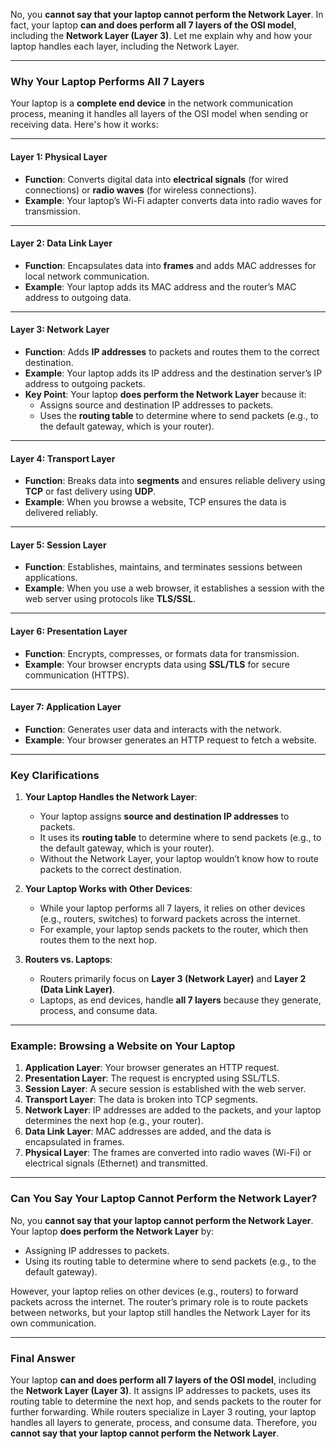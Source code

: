 No, you **cannot say that your laptop cannot perform the Network Layer**. In fact, your laptop **can and does perform all 7 layers of the OSI model**, including the **Network Layer (Layer 3)**. Let me explain why and how your laptop handles each layer, including the Network Layer.

---

### Why Your Laptop Performs All 7 Layers

Your laptop is a **complete end device** in the network communication process, meaning it handles all layers of the OSI model when sending or receiving data. Here's how it works:

---

#### **Layer 1: Physical Layer**

- **Function**: Converts digital data into **electrical signals** (for wired connections) or **radio waves** (for wireless connections).
- **Example**: Your laptop’s Wi-Fi adapter converts data into radio waves for transmission.

---

#### **Layer 2: Data Link Layer**

- **Function**: Encapsulates data into **frames** and adds MAC addresses for local network communication.
- **Example**: Your laptop adds its MAC address and the router’s MAC address to outgoing data.

---

#### **Layer 3: Network Layer**

- **Function**: Adds **IP addresses** to packets and routes them to the correct destination.
- **Example**: Your laptop adds its IP address and the destination server’s IP address to outgoing packets.
- **Key Point**: Your laptop **does perform the Network Layer** because it:
  - Assigns source and destination IP addresses to packets.
  - Uses the **routing table** to determine where to send packets (e.g., to the default gateway, which is your router).

---

#### **Layer 4: Transport Layer**

- **Function**: Breaks data into **segments** and ensures reliable delivery using **TCP** or fast delivery using **UDP**.
- **Example**: When you browse a website, TCP ensures the data is delivered reliably.

---

#### **Layer 5: Session Layer**

- **Function**: Establishes, maintains, and terminates sessions between applications.
- **Example**: When you use a web browser, it establishes a session with the web server using protocols like **TLS/SSL**.

---

#### **Layer 6: Presentation Layer**

- **Function**: Encrypts, compresses, or formats data for transmission.
- **Example**: Your browser encrypts data using **SSL/TLS** for secure communication (HTTPS).

---

#### **Layer 7: Application Layer**

- **Function**: Generates user data and interacts with the network.
- **Example**: Your browser generates an HTTP request to fetch a website.

---

### Key Clarifications

1. **Your Laptop Handles the Network Layer**:

   - Your laptop assigns **source and destination IP addresses** to packets.
   - It uses its **routing table** to determine where to send packets (e.g., to the default gateway, which is your router).
   - Without the Network Layer, your laptop wouldn’t know how to route packets to the correct destination.

2. **Your Laptop Works with Other Devices**:

   - While your laptop performs all 7 layers, it relies on other devices (e.g., routers, switches) to forward packets across the internet.
   - For example, your laptop sends packets to the router, which then routes them to the next hop.

3. **Routers vs. Laptops**:
   - Routers primarily focus on **Layer 3 (Network Layer)** and **Layer 2 (Data Link Layer)**.
   - Laptops, as end devices, handle **all 7 layers** because they generate, process, and consume data.

---

### Example: Browsing a Website on Your Laptop

1. **Application Layer**: Your browser generates an HTTP request.
2. **Presentation Layer**: The request is encrypted using SSL/TLS.
3. **Session Layer**: A secure session is established with the web server.
4. **Transport Layer**: The data is broken into TCP segments.
5. **Network Layer**: IP addresses are added to the packets, and your laptop determines the next hop (e.g., your router).
6. **Data Link Layer**: MAC addresses are added, and the data is encapsulated in frames.
7. **Physical Layer**: The frames are converted into radio waves (Wi-Fi) or electrical signals (Ethernet) and transmitted.

---

### Can You Say Your Laptop Cannot Perform the Network Layer?

No, you **cannot say that your laptop cannot perform the Network Layer**. Your laptop **does perform the Network Layer** by:

- Assigning IP addresses to packets.
- Using its routing table to determine where to send packets (e.g., to the default gateway).

However, your laptop relies on other devices (e.g., routers) to forward packets across the internet. The router’s primary role is to route packets between networks, but your laptop still handles the Network Layer for its own communication.

---

### Final Answer

Your laptop **can and does perform all 7 layers of the OSI model**, including the **Network Layer (Layer 3)**. It assigns IP addresses to packets, uses its routing table to determine the next hop, and sends packets to the router for further forwarding. While routers specialize in Layer 3 routing, your laptop handles all layers to generate, process, and consume data. Therefore, you **cannot say that your laptop cannot perform the Network Layer**.
